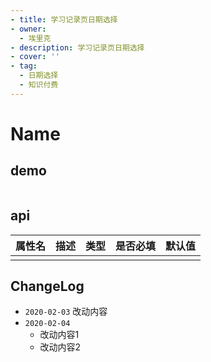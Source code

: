 ```yaml
---
- title: 学习记录页日期选择
- owner:
  - 埃里克
- description: 学习记录页日期选择
- cover: ''
- tag:
  - 日期选择
  - 知识付费
---
```


# Name
## demo
```jsx
```
## api
| 属性名  | 描述                 | 类型                                                  | 是否必填 | 默认值               |
| ------ | ------------------- | ---------------------------------------------------- | ------- | ------------------- |
|        |                     |                                                      |         |                     |

## ChangeLog
- `2020-02-03` 改动内容
- `2020-02-04`
  - 改动内容1
  - 改动内容2